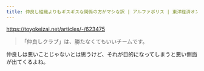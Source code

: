 ```yaml
---
title: 仲良し組織よりもギスギスな関係の方がマシな訳 | アルファポリス | 東洋経済オンライン | 社会をよくする経済ニュース
---
```


https://toyokeizai.net/articles/-/623475

> 「仲良しクラブ」は、勝たなくてもいいチームです。

仲良しは悪いことじゃないとは思うけど、それが目的になってしまうと悪い側面が出てくるよね。
